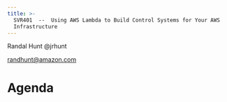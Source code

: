 ```yaml
---
title: >-
  SVR401  --  Using AWS Lambda to Build Control Systems for Your AWS
  Infrastructure
---
```


Randal Hunt @jrhunt

randhunt@amazon.com

# Agenda
